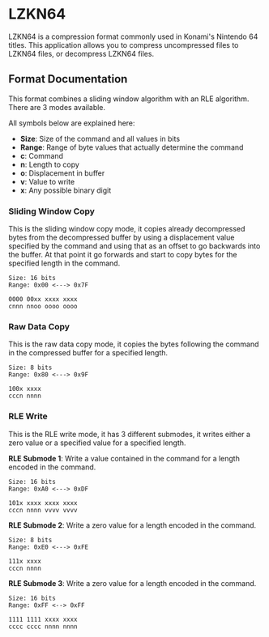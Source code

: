 # LZKN64

LZKN64 is a compression format commonly used in Konami's Nintendo 64 titles. This application allows you to compress uncompressed files to LZKN64 files, or decompress LZKN64 files.

## Format Documentation

This format combines a sliding window algorithm with an RLE algorithm. There are 3 modes available.

All symbols below are explained here:
* **Size**: Size of the command and all values in bits
* **Range**: Range of byte values that actually determine the command
* **c**: Command
* **n**: Length to copy
* **o**: Displacement in buffer
* **v**: Value to write
* **x**: Any possible binary digit

### Sliding Window Copy

This is the sliding window copy mode, it copies already decompressed bytes from the decompressed buffer by using a displacement value specified by the command and using that as an offset to go backwards into the buffer. At that point it go forwards and start to copy bytes for the specified length in the command.

```
Size: 16 bits
Range: 0x00 <---> 0x7F

0000 00xx xxxx xxxx
cnnn nnoo oooo oooo
```

### Raw Data Copy

This is the raw data copy mode, it copies the bytes following the command in the compressed buffer for a specified length.

```
Size: 8 bits
Range: 0x80 <---> 0x9F  

100x xxxx
cccn nnnn
```

### RLE Write

This is the RLE write mode, it has 3 different submodes, it writes either a zero value or a specified value for a specified length.

**RLE Submode 1**: 
Write a value contained in the command for a length encoded in the command.

```
Size: 16 bits
Range: 0xA0 <---> 0xDF

101x xxxx xxxx xxxx
cccn nnnn vvvv vvvv
```

**RLE Submode 2**: 
Write a zero value for a length encoded in the command.

```
Size: 8 bits
Range: 0xE0 <---> 0xFE

111x xxxx
cccn nnnn
```

**RLE Submode 3**: 
Write a zero value for a length encoded in the command.

```
Size: 16 bits
Range: 0xFF <--> 0xFF

1111 1111 xxxx xxxx
cccc cccc nnnn nnnn
```
